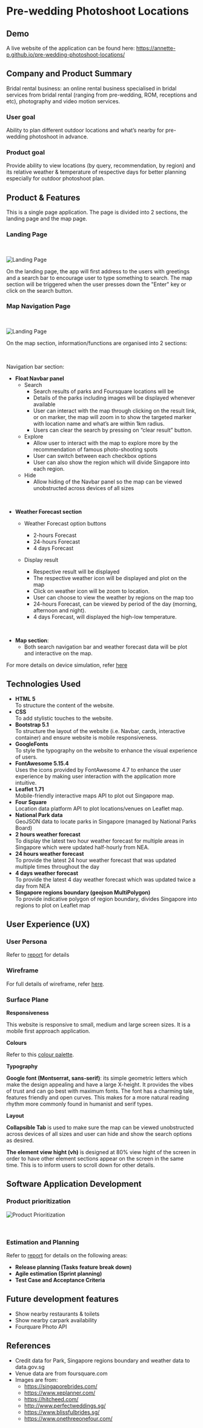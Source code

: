 # Pre-wedding Photoshoot Locations

## Demo

A live website of the application can be found here: https://annette-p.github.io/pre-wedding-photoshoot-locations/

## Company and Product Summary

Bridal rental business: an online rental business specialised in bridal services from bridal rental (ranging from pre-wedding, ROM, receptions and etc), photography and video motion services. 

### User goal


Ability to plan different outdoor locations and what’s nearby for pre-wedding photoshoot in advance. 

### Product goal

Provide ability to view locations (by query, recommendation, by region) and its relative weather & temperature of respective days for better planning especially for outdoor photoshoot plan. 

## Product & Features

This is a single page application. The page is divided into 2 sections, the landing page and the map page.

### Landing Page
<br>

![Landing Page](images/doc/landing_page.png)

On the landing page, the app will first address to the users with greetings and a search bar to encourage user to type something to search. The map section will be triggered when the user presses down the "Enter" key or click on the search button.


### Map Navigation Page
<br>

![Landing Page](images/doc/map_navigation_page.png)

On the map section, information/functions are organised into 2 sections:

<br>

Navigation bar section:

* **Float Navbar panel**
  * Search
    * Search results of parks and Foursquare locations will be
    * Details of the parks including images will be displayed whenever available
    * User can interact with the map through clicking on the result link, or on marker, the map will zoom in to show the targeted marker with location name and what’s are within 1km radius. 
    * Users can clear the search by pressing on “clear result” button. 
  * Explore
    * Allow user to interact with the map to explore more by the recommendation of famous photo-shooting spots
    * User can switch between each checkbox options
    * User can also show the region which will divide Singapore into each region. 
  * Hide
    * Allow hiding of the Navbar panel so the map can be viewed unobstructed across devices of all sizes

<br>

* **Weather Forecast section**
  * Weather Forecast option buttons
    * 2-hours Forecast 
    * 24-hours Forecast
    * 4 days Forecast

  * Display result
    * Respective result will be displayed 
    * The respective weather icon will be displayed and plot on the map
    * Click on weather icon will be zoom to location.
    * User can choose to view the weather by regions on the map too
    * 24-hours Forecast, can be viewed by period of the day (morning, afternoon and night).
    * 4 days Forecast, will displayed the high-low temperature.

<br>

 * **Map section**:
   * Both search navigation bar and weather forecast data will be plot and interactive on the map.

For more details on device simulation, refer [here](device_simulator.pdf)


## Technologies Used

* **HTML 5**
<br>To structure the content of the website.
* **CSS**
<br>To add stylistic touches to the website.
* **Bootstrap 5.1**
<br>To structure the layout of the website (i.e. Navbar, cards, interactive container) and ensure website is mobile responsiveness.
* **GoogleFonts**
<br>To style the typography on the website to enhance the visual experience of users.
* **FontAwesome 5.15.4**
<br>Uses the icons provided by FontAwesome 4.7 to enhance the user experience by making user interaction with the application more intuitive.
* **Leaflet 1.71**
<br>Mobile-friendly interactive maps API to plot out Singapore map. 
* **Four Square**
<br>Location data platform API to plot locations/venues on Leaflet map. 
* **National Park data**
<br>GeoJSON data to locate parks in Singapore (managed by National Parks Board) 
* **2 hours weather forecast**
<br>To display the latest two hour weather forecast for multiple areas in Singapore which were updated half-hourly from NEA.
* **24 hours weather forecast**
<br>To provide the latest 24 hour weather forecast that was updated multiple times throughout the day
* **4 days weather forecast**
<br>To provide the latest 4 day weather forecast which was updated twice a day from NEA
* **Singapore regions boundary (geojson MultiPolygon)**
<br>To provide indicative polygon of region boundary, divides Singapore into regions to plot on Leaflet map


## User Experience (UX)

### User Persona

Refer to [report](project_report.pdf) for details

### Wireframe

For full details of wireframe, refer [here](wireframe.pdf).

### Surface Plane

**Responsiveness**

This website is responsive to small, medium and large screen sizes. It is a mobile first approach application.

**Colours**

Refer to this [colour palette](green_grey_palate.pdf).

**Typography**

**Google font (Montserrat, sans-serif)**: its simple geometric letters which make the design appealing and have a large X-height. It provides the vibes of trust and can go best with maximum fonts. The font has a charming tale, features friendly and open curves.  This makes for a more natural reading rhythm more commonly found in humanist and serif types.

**Layout**

**Collapsible Tab** is used to make sure the map can be viewed unobstructed across devices of all sizes and user can hide and show the search options as desired. 

**The element view hight (vh)** is designed at 80% view hight of the screen in order to have other element sections appear on the screen in the same time. This is to inform users to scroll down for other details. 

## Software Application Development

### Product prioritization

![Product Prioritization](images/doc/product_prioritization.png)

<br>

### Estimation and Planning

Refer to [report](project_report.pdf) for details on the following areas:

* **Release planning (Tasks feature break down)** 
* **Agile estimation (Sprint planning)**
* **Test Case and Acceptance Criteria**

## Future development features

* Show nearby restaurants & toilets 
* Show nearby carpark availability 
* Fourquare Photo API 

## References

* Credit data for Park, Singapore regions boundary and weather data to data.gov.sg
* Venue data are from foursquare.com
* Images are from: 
  * https://singaporebrides.com/
  * https://www.xeplanner.com/
  * https://hitcheed.com/
  * http://www.perfectweddings.sg/
  * https://www.blissfulbrides.sg/
  * https://www.onethreeonefour.com/
